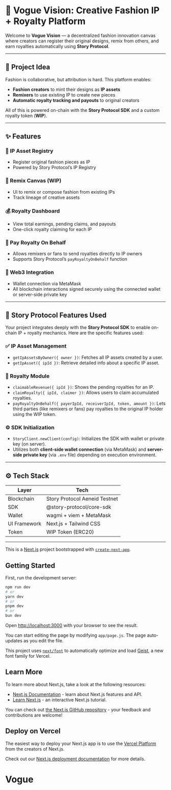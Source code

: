 # 👗 Vogue Vision: Creative Fashion IP + Royalty Platform

Welcome to **Vogue Vision** — a decentralized fashion innovation canvas where creators can register their original designs, remix from others, and earn royalties automatically using **Story Protocol**.

---

## 🧠 Project Idea

Fashion is collaborative, but attribution is hard. This platform enables:
- **Fashion creators** to mint their designs as **IP assets**
- **Remixers** to use existing IP to create new pieces
- **Automatic royalty tracking and payouts** to original creators

All of this is powered on-chain with the **Story Protocol SDK** and a custom royalty token (**WIP**).

---

## ✨ Features

### 📄 IP Asset Registry
- Register original fashion pieces as IP
- Powered by Story Protocol’s IP Registry

### 🎨 Remix Canvas (WIP)
- UI to remix or compose fashion from existing IPs
- Track lineage of creative assets

### 💰 Royalty Dashboard
- View total earnings, pending claims, and payouts
- One-click royalty claiming for each IP

### 🔁 Pay Royalty On Behalf
- Allows remixers or fans to send royalties directly to IP owners
- Supports Story Protocol’s `payRoyaltyOnBehalf` function

### 🔐 Web3 Integration
- Wallet connection via MetaMask
- All blockchain interactions signed securely using the connected wallet or server-side private key

---

## 🔌 Story Protocol Features Used

Your project integrates deeply with the **Story Protocol SDK** to enable on-chain IP + royalty mechanics. Here are the specific features used:

### ✅ IP Asset Management
- `getIpAssetsByOwner({ owner })`: Fetches all IP assets created by a user.
- `getIpAsset({ ipId })`: Retrieve detailed info about a specific IP asset.

### 💸 Royalty Module
- `claimableRevenue({ ipId })`: Shows the pending royalties for an IP.
- `claimRoyalty({ ipId, claimer })`: Allows users to claim accumulated royalties.
- `payRoyaltyOnBehalf({ payerIpId, receiverIpId, token, amount })`: Lets third parties (like remixers or fans) pay royalties to the original IP holder using the WIP token.

### ⚙️ SDK Initialization
- `StoryClient.newClient(config)`: Initializes the SDK with wallet or private key (on server).
- Utilizes both **client-side wallet connection** (via MetaMask) and **server-side private key** (via `.env` file) depending on execution environment.

---

## ⚙️ Tech Stack

| Layer        | Tech                          |
|--------------|-------------------------------|
| Blockchain   | Story Protocol Aeneid Testnet |
| SDK          | @story-protocol/core-sdk      |
| Wallet       | wagmi + viem + MetaMask       |
| UI Framework | Next.js + Tailwind CSS        |
| Token        | WIP Token (ERC20)             |

---

This is a [Next.js](https://nextjs.org) project bootstrapped with [`create-next-app`](https://github.com/vercel/next.js/tree/canary/packages/create-next-app).

## Getting Started

First, run the development server:

```bash
npm run dev
# or
yarn dev
# or
pnpm dev
# or
bun dev
```

Open [http://localhost:3000](http://localhost:3000) with your browser to see the result.

You can start editing the page by modifying `app/page.js`. The page auto-updates as you edit the file.

This project uses [`next/font`](https://nextjs.org/docs/app/building-your-application/optimizing/fonts) to automatically optimize and load [Geist](https://vercel.com/font), a new font family for Vercel.

## Learn More

To learn more about Next.js, take a look at the following resources:

- [Next.js Documentation](https://nextjs.org/docs) - learn about Next.js features and API.
- [Learn Next.js](https://nextjs.org/learn) - an interactive Next.js tutorial.

You can check out [the Next.js GitHub repository](https://github.com/vercel/next.js) - your feedback and contributions are welcome!

## Deploy on Vercel

The easiest way to deploy your Next.js app is to use the [Vercel Platform](https://vercel.com/new?utm_medium=default-template&filter=next.js&utm_source=create-next-app&utm_campaign=create-next-app-readme) from the creators of Next.js.

Check out our [Next.js deployment documentation](https://nextjs.org/docs/app/building-your-application/deploying) for more details.
# Vogue


